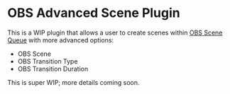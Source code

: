 # OBS Advanced Scene Plugin

This is a WIP plugin that allows a user to create scenes within [OBS Scene Queue](https://github.com/sampie777/obs-scene-que) with more advanced options:
* OBS Scene
* OBS Transition Type
* OBS Transition Duration

This is super WIP; more details coming soon.